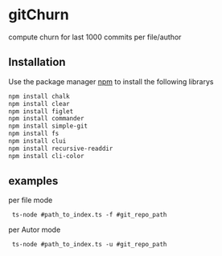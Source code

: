 # gitChurn

compute churn for last 1000 commits per file/author

## Installation

Use the package manager [npm](https://www.npmjs.com/) to install the following librarys

```bash
npm install chalk
npm install clear
npm install figlet
npm install commander
npm install simple-git
npm install fs
npm install clui
npm install recursive-readdir
npm install cli-color
```

## examples
per file mode
```
 ts-node #path_to_index.ts -f #git_repo_path
```
per Autor mode
```
 ts-node #path_to_index.ts -u #git_repo_path
```
